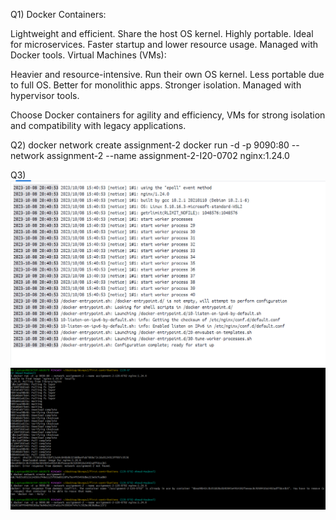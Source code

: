 Q1)
Docker Containers:

Lightweight and efficient.
Share the host OS kernel.
Highly portable.
Ideal for microservices.
Faster startup and lower resource usage.
Managed with Docker tools.
Virtual Machines (VMs):

Heavier and resource-intensive.
Run their own OS kernel.
Less portable due to full OS.
Better for monolithic apps.
Stronger isolation.
Managed with hypervisor tools.

Choose Docker containers for agility and efficiency, VMs for strong isolation and compatibility with legacy applications.

Q2)
docker network create assignment-2
docker run -d -p 9090:80 --network assignment-2 --name assignment-2-I20-0702 nginx:1.24.0

Q3)![](logs.png)
   ![](devopscontainerrun.png)


